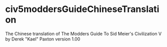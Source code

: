 # civ5moddersGuideChineseTranslation
The Chinese translation of The Modders Guide To Sid Meier's Civilization V by Derek "Kael" Paxton version 1.00
